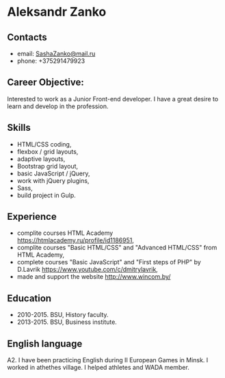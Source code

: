 # Aleksandr Zanko

## Contacts
* email: SashaZanko@mail.ru
* phone: +375291479923

## Career Objective:
Interested to work as a Junior Front-end developer. I have a great desire to learn and develop in the profession.

## Skills
* HTML/CSS coding,
*	flexbox / grid layouts, 
* adaptive layouts,
* Bootstrap grid layout,
* basic JavaScript / jQuery,
* work with jQuery plugins,
* Sass,
* build project in Gulp.

## Experience
* complite courses HTML Academy https://htmlacademy.ru/profile/id1186951,
* complite courses "Basic HTML/CSS" and "Advanced HTML/CSS" from HTML Academy,
* complete courses "Basic JavaScript" and "First steps of PHP" by D.Lavrik https://www.youtube.com/c/dmitrylavrik,
* made and support the website http://www.wincom.by/

## Education
* 2010-2015. BSU, History faculty.
* 2013-2015. BSU, Business institute.

## English language
A2. I have been practicing English during II European Games in Minsk. I worked in athethes village. I helped athletes and WADA member.
